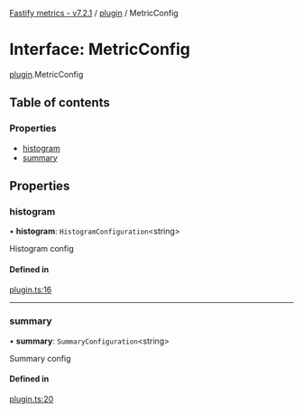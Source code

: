 [Fastify metrics - v7.2.1](../README.md) / [plugin](../modules/plugin.md) / MetricConfig

# Interface: MetricConfig

[plugin](../modules/plugin.md).MetricConfig

## Table of contents

### Properties

- [histogram](plugin.metricconfig.md#histogram)
- [summary](plugin.metricconfig.md#summary)

## Properties

### histogram

• **histogram**: `HistogramConfiguration`<string\>

Histogram config

#### Defined in

[plugin.ts:16](https://github.com/SkeLLLa/fastify-metrics/blob/aacc1f9/src/plugin.ts#L16)

---

### summary

• **summary**: `SummaryConfiguration`<string\>

Summary config

#### Defined in

[plugin.ts:20](https://github.com/SkeLLLa/fastify-metrics/blob/aacc1f9/src/plugin.ts#L20)
